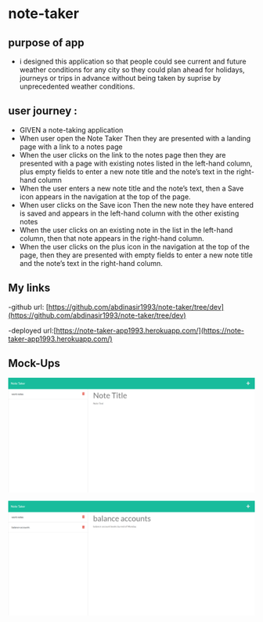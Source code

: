 # note-taker

## purpose of app

- i designed this application so that people could see current and future weather conditions for any city so they could
  plan ahead for holidays, journeys or trips in advance without being taken by suprise by unprecedented weather conditions.

## user journey :

- GIVEN a note-taking application
- When user open the Note Taker
  Then they are presented with a landing page with a link to a notes page
- When the user clicks on the link to the notes page then they are presented with a page with existing notes listed in the left-hand column,
  plus empty fields to enter a new note title and the note’s text in the right-hand column
- When the user enters a new note title and the note’s text, then a Save icon appears in the navigation at the top of the page.
- When user clicks on the Save icon Then the new note they have entered is saved and appears in the left-hand column with the other existing notes
- When the user clicks on an existing note in the list in the left-hand column, then that note appears in the right-hand column.
- When the user clicks on the plus icon in the navigation at the top of the page, then they are presented with empty fields to enter a new note title and the note’s text in the right-hand column.

## My links

-github url: [https://github.com/abdinasir1993/note-taker/tree/dev](https://github.com/abdinasir1993/note-taker/tree/dev)

-deployed url:[https://note-taker-app1993.herokuapp.com/](https://note-taker-app1993.herokuapp.com/)

## Mock-Ups

![Existing notes are listed in the left-hand column with empty fields on the right-hand side for the new note’s title and text.](./public/assets/images/screencapture-localhost-4000-notes-2022-06-30-15_37_15.png)

![Note titled “Balance accounts” reads, “Balance account books by end of day Monday,” with other notes listed on the left.](./public/assets/images/screencapture-localhost-4000-notes-2022-06-30-15_40_55.png)
